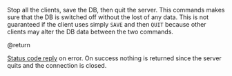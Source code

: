 

Stop all the clients, save the DB, then quit the server. This commands
makes sure that the DB is switched off without the lost of any data.
This is not guaranteed if the client uses simply `SAVE` and then
`QUIT` because other clients may alter the DB data between the two
commands.

@return

[Status code reply][1] on error. On success nothing is returned since the server
quits and the connection is closed.



[1]: /p/redis/wiki/ReplyTypes